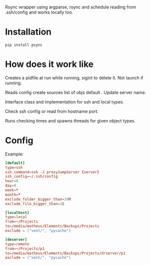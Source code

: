 Rsync wrapper using argparse, rsync and schedule reading from .ssh/config and works locally too.

# Installation

`pip install psync`

# How does it work like

Creates a pidfile at run while running, sigint to delete it. Not launch if running.

Reads config create sources list of objs default . Update server name. 

Interface class and implementation for ssh and local types. 

Check ssh config or read from hostname port.

Runs checking times and spawns threads for given object types.


# Config

Example:
```toml
[default]
type=ssh
ssh_command=ssh -J proxyJumpServer {server}
ssh_config=~/.ssh/config
hour=0
day=0
week=*
month=*
exclude_folder_bigger_than=20M
exclude_file_bigger_than=1G

[localhost]
type=local
from=~/Projects
to=/media/matheus/Elements/Backups/Projects
exclude = ["vent/", "pycache"]

[deserver]
type=remote
from=~/Projects/p1
to=/media/matheus/Elements/Backups/Projects/drserver/p1
exclude = ["vent/", "pycache"]
